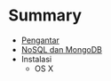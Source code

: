 # Summary

* [Pengantar](README.md)
* [NoSQL dan MongoDB](1.nosql_dan_mongodb.md)
* Instalasi
    * OS X

